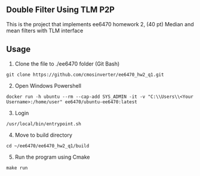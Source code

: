 ## Double Filter Using TLM P2P


This is the project that implements ee6470 homework 2, (40 pt) Median and mean filters with TLM interface

## Usage
1. Clone the file to ./ee6470 folder (Git Bash)
```properties
git clone https://github.com/cmosinverter/ee6470_hw2_q1.git
```
2. Open Windows Powershell
```properties
docker run -h ubuntu --rm --cap-add SYS_ADMIN -it -v "C:\\Users\\<Your Username>:/home/user" ee6470/ubuntu-ee6470:latest
```
3. Login
```properties
/usr/local/bin/entrypoint.sh
```
4. Move to build directory
```properties
cd ~/ee6470/ee6470_hw2_q1/build
```
5. Run the program using Cmake
```properties
make run
```